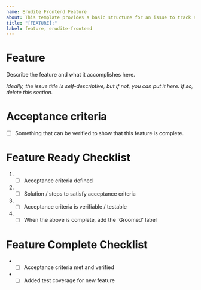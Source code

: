 ```yaml
---
name: Erudite Frontend Feature
about: This template provides a basic structure for an issue to track a feature implementation.
title: "[FEATURE]:" 
label: feature, erudite-frontend
---
```


# Feature
Describe the feature and what it accomplishes here.

*Ideally, the issue title is self-descriptive, but if not, you can put it here. If so, delete this section.*

# Acceptance criteria
- [ ] Something that can be verified to show that this feature is complete.

# Feature Ready Checklist
1. - [ ] Acceptance criteria defined
1. - [ ] Solution / steps to satisfy acceptance criteria
1. - [ ] Acceptance criteria is verifiable / testable
1. - [ ] When the above is complete, add the 'Groomed' label
    
# Feature Complete Checklist
* - [ ] Acceptance criteria met and verified
* - [ ] Added test coverage for new feature
